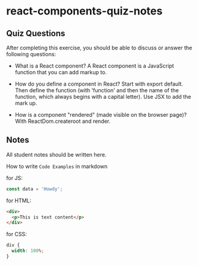 # react-components-quiz-notes

## Quiz Questions

After completing this exercise, you should be able to discuss or answer the following questions:

- What is a React component?
  A React component is a JavaScript function that you can add markup to.

- How do you define a component in React?
  Start with export default. Then define the function (with 'function' and then the name of the function, which always begins with a capital letter). Use JSX to add the mark up.

- How is a component "rendered" (made visible on the browser page)?
  With ReactDom.createroot and render.

## Notes

All student notes should be written here.

How to write `Code Examples` in markdown

for JS:

```javascript
const data = 'Howdy';
```

for HTML:

```html
<div>
  <p>This is text content</p>
</div>
```

for CSS:

```css
div {
  width: 100%;
}
```
